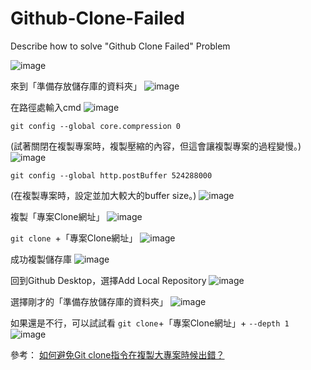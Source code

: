 # Github-Clone-Failed
Describe how to solve "Github Clone Failed" Problem


![image](https://github.com/user-attachments/assets/c66ddad1-c669-4c70-b7a5-04f685be1750)

來到「準備存放儲存庫的資料夾」
![image](https://github.com/user-attachments/assets/1ec525b7-aadc-4b76-ae68-971e45f9f32c)

在路徑處輸入cmd
![image](https://github.com/user-attachments/assets/5e9f9a8b-af5e-4fc4-bd5d-15e655862fd4)

`git config --global core.compression 0`

(試著關閉在複製專案時，複製壓縮的內容，但這會讓複製專案的過程變慢。)
![image](https://github.com/user-attachments/assets/40a950ab-14db-41bc-990a-fa26a8118067)

`git config --global http.postBuffer 524288000`

(在複製專案時，設定並加大較大的buffer size。)
![image](https://github.com/user-attachments/assets/2ffbe095-fa68-4a37-93a3-71adeb06bd0f)

複製「專案Clone網址」
![image](https://github.com/user-attachments/assets/8e353b7e-a717-44a5-ace1-407d0152c1ce)

`git clone `+「專案Clone網址」
![image](https://github.com/user-attachments/assets/7efcf94f-d50e-4305-a877-21ea558d2cb5)

成功複製儲存庫
![image](https://github.com/user-attachments/assets/7277efb3-aa84-4c6e-a643-f92fa7d41466)

回到Github Desktop，選擇Add Local Repository
![image](https://github.com/user-attachments/assets/3cc9451f-de0c-40fe-8731-1a09e24e6640)

選擇剛才的「準備存放儲存庫的資料夾」
![image](https://github.com/user-attachments/assets/42a6a132-69ed-4d09-b838-097e201c5628)

如果還是不行，可以試試看
`git clone`+「專案Clone網址」+ `--depth 1`
![image](https://github.com/user-attachments/assets/595458cd-3f8a-46cd-b039-519276f89d08)

參考：
[如何避免Git clone指令在複製大專案時候出錯？](https://peterli.website/%E5%A6%82%E4%BD%95%E9%81%BF%E5%85%8Dgit-clone%E6%8C%87%E4%BB%A4%E5%9C%A8%E8%A4%87%E8%A3%BD%E5%A4%A7%E5%B0%88%E6%A1%88%E6%99%82%E5%80%99%E5%87%BA%E9%8C%AF%EF%BC%9F/)
